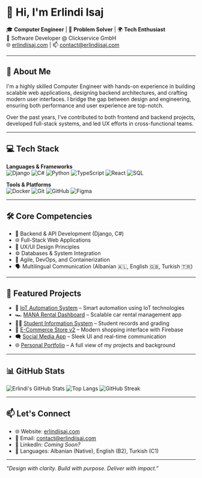 # 👋 Hi, I'm Erlindi Isaj

🎓 **Computer Engineer** | 🧠 **Problem Solver** | 🌍 **Tech Enthusiast**  
💼 Software Developer @ Clickservice GmbH  
🌐 [erlindiisaj.com](https://www.erlindiisaj.com) | 📫 contact@erlindiisaj.com

---

## 🧭 About Me

I'm a highly skilled Computer Engineer with hands-on experience in building scalable web applications, designing backend architectures, and crafting modern user interfaces. I bridge the gap between design and engineering, ensuring both performance and user experience are top-notch.  

Over the past years, I’ve contributed to both frontend and backend projects, developed full-stack systems, and led UX efforts in cross-functional teams.

---

## 💻 Tech Stack

**Languages & Frameworks**  
![Django](https://img.shields.io/badge/Django-092E20?style=flat&logo=django&logoColor=white)
![C#](https://img.shields.io/badge/C%23-239120?style=flat&logo=c-sharp&logoColor=white)
![Python](https://img.shields.io/badge/Python-3776AB?style=flat&logo=python&logoColor=white)
![TypeScript](https://img.shields.io/badge/TypeScript-007acc?style=flat&logo=typescript&logoColor=white)
![React](https://img.shields.io/badge/React-20232A?style=flat&logo=react&logoColor=61DAFB)
![SQL](https://img.shields.io/badge/SQL-336791?style=flat&logo=postgresql&logoColor=white)

**Tools & Platforms**  
![Docker](https://img.shields.io/badge/Docker-2496ED?style=flat&logo=docker&logoColor=white)
![Git](https://img.shields.io/badge/Git-F05032?style=flat&logo=git&logoColor=white)
![GitHub](https://img.shields.io/badge/GitHub-181717?style=flat&logo=github&logoColor=white)
![Figma](https://img.shields.io/badge/Figma-F24E1E?style=flat&logo=figma&logoColor=white)

---

## 🛠️ Core Competencies

- 🧠 Backend & API Development (Django, C#)
- 🌐 Full-Stack Web Applications
- 🎨 UX/UI Design Principles
- ⚙️ Databases & System Integration
- 🔄 Agile, DevOps, and Containerization
- 🗣️ Multilingual Communication (Albanian 🇦🇱, English 🇬🇧, Turkish 🇹🇷)

---

## 🚀 Featured Projects

- 🔌 [IoT Automation System](https://github.com/erlindiisaj/IoT-Project) – Smart automation using IoT technologies  
- 🏎️ [MANA Rental Dashboard](https://manarental-frontend.vercel.app/) – Scalable car rental management app  
- 🧑‍🎓 [Student Information System](https://github.com/erlindiisaj/Student_Information-_System-UBYS) – Student records and grading  
- 🛒 [E-Commerce Store v2](https://e-commerce-v2-black.vercel.app/) – Modern shopping interface with Firebase  
- 🗨️ [Social Media App](https://social-media-app-alpha-three.vercel.app/) – Sleek UI and real-time communication  
- 🌐 [Personal Portfolio](https://www.erlindiisaj.com/) – A full view of my projects and background

---

## 📊 GitHub Stats

![Erlindi's GitHub Stats](https://github-readme-stats.vercel.app/api?username=erlindisaj&show_icons=true&theme=radical)
![Top Langs](https://github-readme-stats.vercel.app/api/top-langs/?username=erlindisaj&layout=compact&theme=radical)
![GitHub Streak](https://streak-stats.demolab.com?user=erlindisaj&theme=radical)

---

## 📫 Let's Connect

- 🌐 Website: [erlindiisaj.com](https://www.erlindiisaj.com)
- 📧 Email: contact@erlindiisaj.com
- 💼 LinkedIn: *Coming Soon?*  
- 💬 Languages: Albanian (Native), English (B2), Turkish (C1)

---

_“Design with clarity. Build with purpose. Deliver with impact.”_
